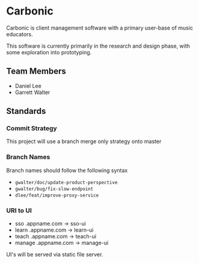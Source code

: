 # Carbonic

Carbonic is client management software with a primary user-base of music educators.

This software is currently primarily in the research and design phase, with some exploration into prototyping.

## Team Members

- Daniel Lee
- Garrett Walter

## Standards

### Commit Strategy

This project will use a branch merge only strategy onto master

### Branch Names

Branch names should follow the following syntax
- `gwalter/doc/update-product-perspective`
- `gwalter/bug/fix-slow-endpoint`
- `dlee/feat/improve-proxy-service`

<!-- ### Commit standard -->

<!-- TBD -->

### URI to UI
 - sso      .appname.com -> sso-ui
 - learn    .appname.com -> learn-ui
 - teach    .appname.com -> teach-ui
 - manage   .appname.com -> manage-ui

UI's will be served via static file server.

<!-- ### Services
 - Single Sign-On
 -  -->
